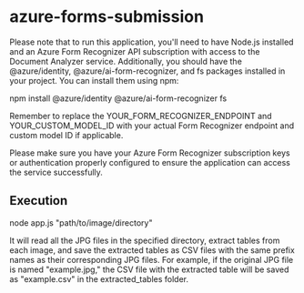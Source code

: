 # azure-forms-submission
Please note that to run this application, you'll need to have Node.js installed and an Azure Form Recognizer API subscription with access to the Document Analyzer service. Additionally, you should have the @azure/identity, @azure/ai-form-recognizer, and fs packages installed in your project. You can install them using npm:

npm install @azure/identity @azure/ai-form-recognizer fs

Remember to replace the YOUR_FORM_RECOGNIZER_ENDPOINT and YOUR_CUSTOM_MODEL_ID with your actual Form Recognizer endpoint and custom model ID if applicable.

Please make sure you have your Azure Form Recognizer subscription keys or authentication properly configured to ensure the application can access the service successfully. 

## Execution

node app.js "path/to/image/directory"

It will read all the JPG files in the specified directory, extract tables from each image, and save the extracted tables as CSV files with the same prefix names as their corresponding JPG files. For example, if the original JPG file is named "example.jpg," the CSV file with the extracted table will be saved as "example.csv" in the extracted_tables folder.
